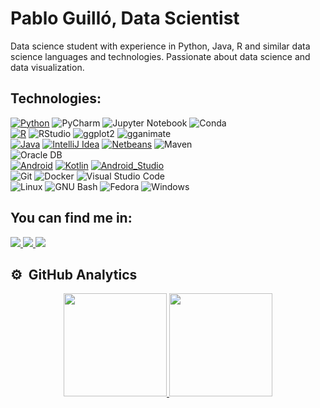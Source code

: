 # Pablo Guilló, Data Scientist

Data science student with experience in Python, Java, R and similar data science languages and technologies. Passionate about data science and data visualization.

## Technologies:

[![Python](https://img.shields.io/badge/Python-3776AB?style=for-the-badge&logo=python&logoColor=white&labelColor=3776AB)]()
![PyCharm](https://img.shields.io/badge/PyCharm-000000?style=for-the-badge&logo=PyCharm&logoColor=white&labelColor=000000)
![Jupyter Notebook](https://img.shields.io/badge/Jupyter_Notebook-F37626?style=for-the-badge&logo=Jupyter&logoColor=white&labelColor=F37626)
![Conda](https://img.shields.io/badge/Conda-44A833?style=for-the-badge&logo=anaconda&logoColor=white&labelColor=44A833)
</br>
[![R](https://img.shields.io/badge/R-276DC3?style=for-the-badge&logo=r&logoColor=white&labelColor=276DC3)]()
![RStudio](https://img.shields.io/badge/RStudio-75AADB?style=for-the-badge&logo=RStudio&logoColor=white&labelColor=75AADB)
![ggplot2](https://img.shields.io/badge/ggplot2-EE7733?style=for-the-badge&logo=R&logoColor=white&labelColor=EE7733)
![gganimate](https://img.shields.io/badge/gganimate-FF99CC?style=for-the-badge&logo=R&logoColor=white&labelColor=FF99CC)
</br>
[![Java](https://img.shields.io/badge/Java-007396?style=for-the-badge&logo=openjdk&logoColor=white&labelColor=007396)]()
[![IntelliJ Idea](https://img.shields.io/badge/IntelliJ_Idea-0071C5?style=for-the-badge&logo=intellijidea&logoColor=white&labelColor=1B6AC6)]()
[![Netbeans](https://img.shields.io/badge/NetBeans-1B6AC6?style=for-the-badge&logo=apachenetbeanside&logoColor=white&labelColor=1B6AC6)]()
![Maven](https://img.shields.io/badge/Maven-C71A36?style=for-the-badge&logo=apache-maven&logoColor=white&labelColor=C71A36)
</br>
![Oracle DB](https://img.shields.io/badge/Oracle_DB-FF6600?style=for-the-badge&logo=oracle&logoColor=white&labelColor=FF6600)
</br>
[![Android](https://img.shields.io/badge/Android-3DDC84?style=for-the-badge&logo=android&logoColor=white&labelColor=3DDC84)]()
[![Kotlin](https://img.shields.io/badge/Kotlin-0095D5?style=for-the-badge&logo=kotlin&logoColor=white&labelColor=0095D5)]()
[![Android_Studio](https://img.shields.io/badge/Android_Studio-3DDC84?style=for-the-badge&logo=android-studio&logoColor=white&labelColor=3DDC84)]()
</br>
![Git](https://img.shields.io/badge/Git-F05032?style=for-the-badge&logo=git&logoColor=white&labelColor=F05032)
![Docker](https://img.shields.io/badge/Docker-2496ED?style=for-the-badge&logo=docker&logoColor=white&labelColor=2496ED)
![Visual Studio Code](https://img.shields.io/badge/VS_Code-007ACC?style=for-the-badge&logo=visual-studio-code&logoColor=white&labelColor=007ACC)
</br>
![Linux](https://img.shields.io/badge/Linux-FCC624?style=for-the-badge&logo=linux&logoColor=black&labelColor=FCC624)
![GNU Bash](https://img.shields.io/badge/GNU_Bash-4EAA25?style=for-the-badge&logo=gnu-bash&logoColor=white&labelColor=4EAA25)
![Fedora](https://img.shields.io/badge/Fedora-294172?style=for-the-badge&logo=fedora&logoColor=white&labelColor=294172)
![Windows](https://img.shields.io/badge/Windows-0078D6?style=for-the-badge&logo=windows&logoColor=white&labelColor=0078D6)
</br>

## You can find me in:

<a href="https://www.linkedin.com/in/pabloguillojimenez" target="_blank">
<img src="https://img.shields.io/badge/LinkedIn-0077B5?style=for-the-badge&logo=linkedin&logoColor=white" />
</a>

<a href="https://www.kaggle.com/pguillo02" target="_blank">
  <img src="https://img.shields.io/badge/Kaggle-20BEFF?style=for-the-badge&logo=kaggle&logoColor=white" />
</a>

<a href="mailto:pabloguilloprofesional@gmail.com" target="_blank">
  <img src="https://img.shields.io/badge/Professional Email-0077B5?style=for-the-badge&logo=email&logoColor=white" />
</a>
</br>

## ⚙️ &nbsp;GitHub Analytics

<p align="center">
<a href="https://github.com/pguillo02">
  <img height="165em" src="https://github-readme-stats-eight-theta.vercel.app/api?username=pguillo02&show_icons=true&theme=algolia&include_all_commits=true&count_private=true"/>
  <img height="165em" src="https://github-readme-stats-eight-theta.vercel.app/api/top-langs/?username=pguillo02&layout=compact&langs_count=8&theme=algolia"/>
</a>
</p>
